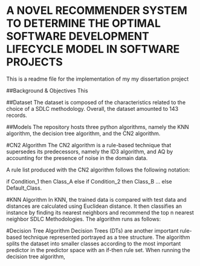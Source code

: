 # A NOVEL RECOMMENDER SYSTEM TO DETERMINE THE OPTIMAL SOFTWARE DEVELOPMENT LIFECYCLE MODEL IN SOFTWARE PROJECTS 

This is a readme file for the implementation of my my dissertation project

##Background & Objectives
This 

##Dataset
The dataset is composed of the characteristics related to the choice of a SDLC methodology. Overall, the dataset  amounted to 143 records.

##Models
The repository hosts three python algorithms, namely the KNN algorithm, the decision tree algorithm, and the CN2 algorithm. 

#CN2 Algorithm 
The CN2 algorithm is a rule-based technique that supersedes its predecessors, namely the ID3 algorithm, and AQ by accounting for the presence of noise in the domain data.

A rule list produced with the CN2 algorithm follows the following notation:

if Condition_1 then Class_A
else if Condition_2 then Class_B
...
else Default_Class.

#KNN Algorithm 
In KNN, the trained data is compared with test data and distances are calculated using Euclidean distance. It then classifies an instance by finding its nearest neighbors and recommend the top n nearest neighbor SDLC Methodologies. The algorithm runs as follows:

#Decision Tree Algorithm 
Decision Trees (DTs) are another important rule-based technique represented portrayed as a tree structure. The algorithm splits the dataset into smaller classes according to the most important predictor in the predictor space with an if-then rule set. When running the decision tree algorithm, 
